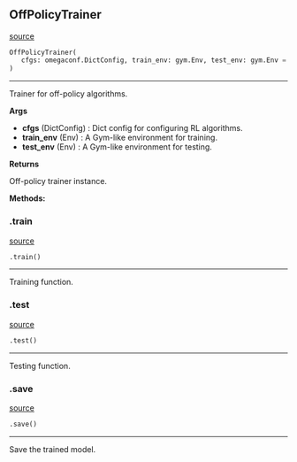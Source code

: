 #


## OffPolicyTrainer
[source](https://github.com/RLE-Foundation/Hsuanwu\blob\main\hsuanwu/common/engine/off_policy_trainer.py\#L16)
```python 
OffPolicyTrainer(
   cfgs: omegaconf.DictConfig, train_env: gym.Env, test_env: gym.Env = None
)
```


---
Trainer for off-policy algorithms.


**Args**

* **cfgs** (DictConfig) : Dict config for configuring RL algorithms.
* **train_env** (Env) : A Gym-like environment for training.
* **test_env** (Env) : A Gym-like environment for testing.


**Returns**

Off-policy trainer instance.


**Methods:**


### .train
[source](https://github.com/RLE-Foundation/Hsuanwu\blob\main\hsuanwu/common/engine/off_policy_trainer.py\#L64)
```python
.train()
```

---
Training function.

### .test
[source](https://github.com/RLE-Foundation/Hsuanwu\blob\main\hsuanwu/common/engine/off_policy_trainer.py\#L129)
```python
.test()
```

---
Testing function.

### .save
[source](https://github.com/RLE-Foundation/Hsuanwu\blob\main\hsuanwu/common/engine/off_policy_trainer.py\#L157)
```python
.save()
```

---
Save the trained model.
